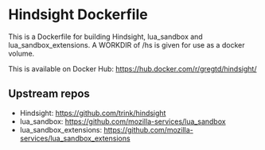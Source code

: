 # Hindsight Dockerfile

This is a Dockerfile for building Hindsight, lua_sandbox and
lua_sandbox_extensions.  A WORKDIR of /hs is given for use as a docker volume.

This is available on Docker Hub: https://hub.docker.com/r/gregtd/hindsight/

## Upstream repos
* Hindsight: https://github.com/trink/hindsight
* lua_sandbox: https://github.com/mozilla-services/lua_sandbox
* lua_sandbox_extensions: https://github.com/mozilla-services/lua_sandbox_extensions


